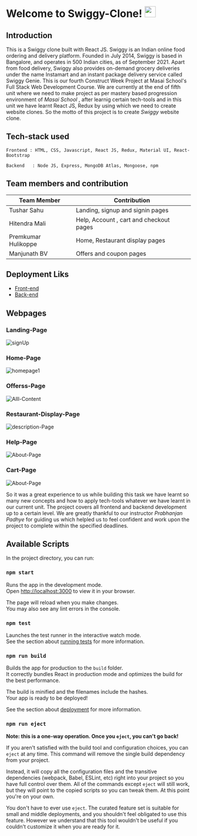 
# Welcome to Swiggy-Clone! <img src="https://raw.githubusercontent.com/MartinHeinz/MartinHeinz/master/wave.gif" width="30px">

## Introduction 

This is a Swiggy clone built with React JS.
Swiggy is an Indian online food ordering and delivery platform. Founded in July 2014, Swiggy is based in Bangalore, and operates in 500 Indian cities, as of September 2021. Apart from food delivery, Swiggy also provides on-demand grocery deliveries under the name Instamart and an instant package delivery service called Swiggy Genie.
This is our fourth Construct Week Project at Masai School's Full Stack Web Development Course. We are currently at the end of fifth unit where we need to make project as per mastery based progression environment of _Masai School_ , after learnig certain tech-tools and in this unit we have learnt React JS, Redux by using which we need to create website clones. So the motto of this project is to create *Swiggy* website clone. 
   
 ##  Tech-stack used
  
   ```
   Frontend : HTML, CSS, Javascript, React JS, Redux, Material UI, React-Bootstrap
   
   Backend   : Node JS, Express, MongoDB Atlas, Mongoose, npm 
   ```
 ## Team members and contribution

 | Team Member            | Contribution                                                              |
| ----------------- | ------------------------------------------------------------------ |
| Tushar Sahu | Landing, signup and signin pages |
| Hitendra Mali | Help, Account , cart and checkout pages |
| Premkumar Hulikoppe | Home, Restaurant display pages |
| Manjunath BV | Offers and coupon pages |

## Deployment Liks

 - [Front-end](https://swiggy-bwjc9njal-premkumar-hulikoppe.vercel.app/)
 - [Back-end](https://server-swiggy.herokuapp.com/)


## Webpages

### Landing-Page
<img src="https://res.cloudinary.com/self-owned/image/upload/v1651068104/Swiggy_landing_page_jjgkzd.jpg" alt="signUp" border="0">

### Home-Page
<img src="https://res.cloudinary.com/self-owned/image/upload/v1651067953/homepage_swiggy_r60szu.jpg" alt="homepage1" border="0">


### Offerss-Page
<img src="https://res.cloudinary.com/self-owned/image/upload/v1651068048/offers_page_swiggy_em6lsu.jpg" alt="Alll-Content" border="0">

### Restaurant-Display-Page
<img src="https://res.cloudinary.com/self-owned/image/upload/v1651068090/restaurant_display_page_swiggy_slrmjy.jpg" alt="description-Page" border="0">


### Help-Page
<img src="https://res.cloudinary.com/self-owned/image/upload/v1651068019/help_page_swiggy_qssjcc.jpg" alt="About-Page" border="0">

### Cart-Page
<img src="https://res.cloudinary.com/self-owned/image/upload/v1651067969/cart_page_swiggy_fkpyqs.jpg" alt="About-Page" border="0">


So it was a great experience to us while building this task we have learnt so many new concepts and how to apply tech-tools whatever we have learnt in our current unit. The project covers all frontend and backend development up to a certain level. We are greatly thankful to our instructor *Prabhanjan Padhye* for guiding us which helpled us to feel confident and work upon the project to complete within the specified deadlines.


## Available Scripts

In the project directory, you can run:

### `npm start`

Runs the app in the development mode.\
Open [http://localhost:3000](http://localhost:3000) to view it in your browser.

The page will reload when you make changes.\
You may also see any lint errors in the console.

### `npm test`

Launches the test runner in the interactive watch mode.\
See the section about [running tests](https://facebook.github.io/create-react-app/docs/running-tests) for more information.

### `npm run build`

Builds the app for production to the `build` folder.\
It correctly bundles React in production mode and optimizes the build for the best performance.

The build is minified and the filenames include the hashes.\
Your app is ready to be deployed!

See the section about [deployment](https://facebook.github.io/create-react-app/docs/deployment) for more information.

### `npm run eject`

**Note: this is a one-way operation. Once you `eject`, you can't go back!**

If you aren't satisfied with the build tool and configuration choices, you can `eject` at any time. This command will remove the single build dependency from your project.

Instead, it will copy all the configuration files and the transitive dependencies (webpack, Babel, ESLint, etc) right into your project so you have full control over them. All of the commands except `eject` will still work, but they will point to the copied scripts so you can tweak them. At this point you're on your own.

You don't have to ever use `eject`. The curated feature set is suitable for small and middle deployments, and you shouldn't feel obligated to use this feature. However we understand that this tool wouldn't be useful if you couldn't customize it when you are ready for it.


